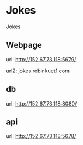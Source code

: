 # Jokes
Jokes

## Webpage
url: http://152.67.73.118:5679/

url2: jokes.robinkuet1.com

## db
url: http://152.67.73.118:8080/

## api
url: http://152.67.73.118:5678/
